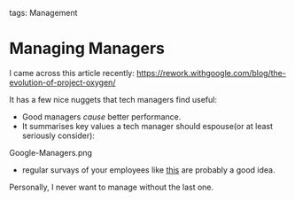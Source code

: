 tags:	Management

# Managing Managers

I came across this article recently:
https://rework.withgoogle.com/blog/the-evolution-of-project-oxygen/

It has a few nice nuggets that tech managers find useful:
 
- Good managers *cause* better performance. 
- It summarises key values a tech manager should espouse(or at least seriously consider): 

Google-Managers.png


- regular survays of your employees like [this](https://rework.withgoogle.com/guides/managers-give-feedback-to-managers/steps/try-googles-manager-feedback-survey/) are probably a good idea.

Personally, I never want to manage without the last one. 
